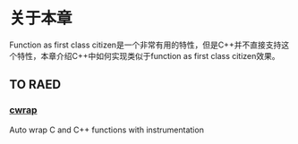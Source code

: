 # 关于本章

Function as first class citizen是一个非常有用的特性，但是C++并不直接支持这个特性，本章介绍C++中如何实现类似于function as first class citizen效果。



## TO RAED

### [cwrap](https://github.com/corelight/cwrap)

Auto wrap C and C++ functions with instrumentation